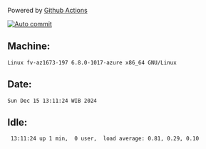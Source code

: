 Powered by [Github Actions](https://github.com/features/actions)

[![Auto commit](https://github.com/hiage/workstation/workflows/Auto%20commit/badge.svg)](https://github.com/hiage/workstation/actions?query=workflow%3A%22Auto+commit%22)

## Machine:
```
Linux fv-az1673-197 6.8.0-1017-azure x86_64 GNU/Linux
```
## Date:
```
Sun Dec 15 13:11:24 WIB 2024
```
## Idle:
```
 13:11:24 up 1 min,  0 user,  load average: 0.81, 0.29, 0.10
```
